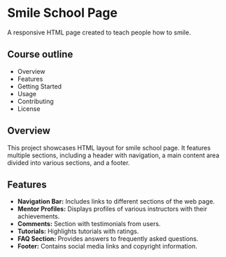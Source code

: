# Smile School Page
 A responsive HTML page created to teach people how to smile.

## Course outline

- Overview
- Features
- Getting Started
- Usage
- Contributing
- License

## Overview

This project showcases HTML layout for smile school page. It features multiple sections, including a header with navigation, a main content area divided into various sections, and a footer.

## Features

- **Navigation Bar:** Includes links to different sections of the web page.
- **Mentor Profiles:** Displays profiles of various instructors with their achievements.
- **Comments:** Section with testimonials from users.
- **Tutorials:** Highlights tutorials with ratings.
- **FAQ Section:** Provides answers to frequently asked questions.
- **Footer:** Contains social media links and copyright information.
